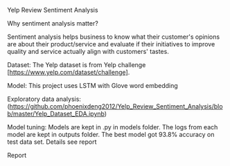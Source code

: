 Yelp Review Sentiment Analysis

Why sentiment analysis matter?

Sentiment analysis helps business to know what their customer's opinions are about their product/service and evaluate if their initiatives to improve quality and service actually align with customers' tastes.

Dataset:
The Yelp dataset is from Yelp challenge [https://www.yelp.com/dataset/challenge].

Model:
This project uses LSTM with Glove word embedding

Exploratory data analysis: (https://github.com/phoenixdeng2012/Yelp_Review_Sentiment_Analysis/blob/master/Yelp_Dataset_EDA.ipynb)

Model tuning: 
Models are kept in .py in models folder. The logs from each model are kept in outputs folder.
The best model got 93.8% accuracy on test data set.
Details see report

Report

 
